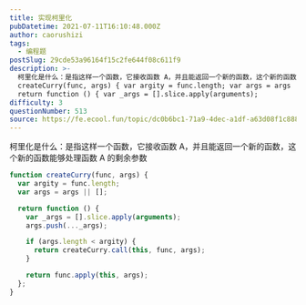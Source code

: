 ```yaml
---
title: 实现柯里化
pubDatetime: 2021-07-11T16:10:48.000Z
author: caorushizi
tags:
  - 编程题
postSlug: 29cde53a96164f15c2fe644f08c611f9
description: >-
  柯里化是什么：是指这样一个函数，它接收函数 A，并且能返回一个新的函数，这个新的函数能够处理函数 A 的剩余参数 function
  createCurry(func, args) { var argity = func.length; var args = args || [];
  return function () { var _args = [].slice.apply(arguments);
difficulty: 3
questionNumber: 513
source: https://fe.ecool.fun/topic/dc0b6bc1-71a9-4dec-a1df-a63d08f1c888
---
```


柯里化是什么：是指这样一个函数，它接收函数 A，并且能返回一个新的函数，这个新的函数能够处理函数 A 的剩余参数

```js
function createCurry(func, args) {
  var argity = func.length;
  var args = args || [];

  return function () {
    var _args = [].slice.apply(arguments);
    args.push(..._args);

    if (args.length < argity) {
      return createCurry.call(this, func, args);
    }

    return func.apply(this, args);
  };
}
```
